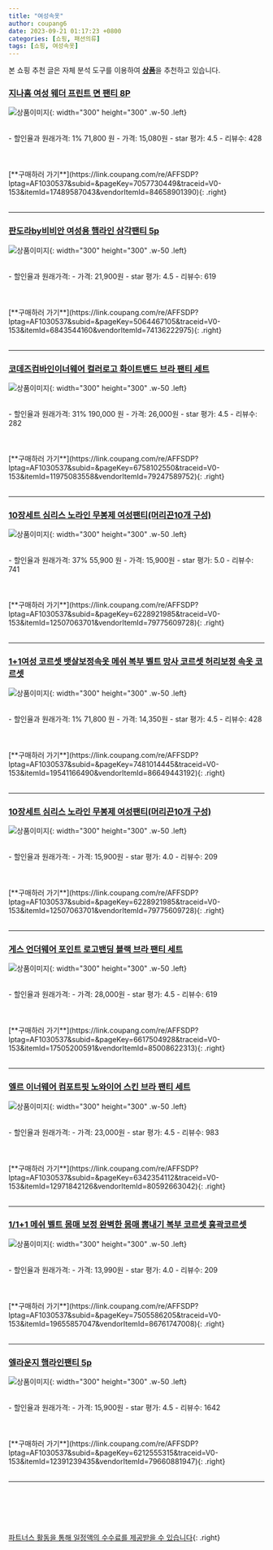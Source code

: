 ```yaml
---
title: "여성속옷"
author: coupang6
date: 2023-09-21 01:17:23 +0800
categories: [쇼핑, 패션의류]
tags: [쇼핑, 여성속옷]
---
```


본 쇼핑 추천 글은 자체 분석 도구를 이용하여 [**상품**](https://link.coupang.com/a/bao1ui)을 추천하고 있습니다.

### [지나홈 여성 웨더 프린트 면 팬티 8P](https://link.coupang.com/re/AFFSDP?lptag=AF1030537&subid=&pageKey=7057730449&traceid=V0-153&itemId=17489587043&vendorItemId=84658901390)

![상품이미지](https://thumbnail8.coupangcdn.com/thumbnails/remote/230x230ex/image/vendor_inventory/8eb2/78dcb4b5cfe63f7bd9f1046f388872d9fe7f2da8b738e18054948230fda4.jpg){: width="300" height="300" .w-50 .left}


<br>
- 할인율과 원래가격: 1%  71,800   원
- 가격: 15,080원
- star 평가: 4.5
- 리뷰수: 428
<br>
<br>
<br>
<br>
[**구매하러 가기**](https://link.coupang.com/re/AFFSDP?lptag=AF1030537&subid=&pageKey=7057730449&traceid=V0-153&itemId=17489587043&vendorItemId=84658901390){: .right}
<br>
<br>

---

### [판도라by비비안 여성용 햄라인 삼각팬티 5p](https://link.coupang.com/re/AFFSDP?lptag=AF1030537&subid=&pageKey=5064467105&traceid=V0-153&itemId=6843544160&vendorItemId=74136222975)

![상품이미지](https://thumbnail10.coupangcdn.com/thumbnails/remote/230x230ex/image/vendor_inventory/cc36/8b7e019af8e4a0accf284ab8d0c0fe40cd0987cfb8c459a0cb959887948a.jpg){: width="300" height="300" .w-50 .left}


<br>
- 할인율과 원래가격: 
- 가격: 21,900원
- star 평가: 4.5
- 리뷰수: 619
<br>
<br>
<br>
<br>
[**구매하러 가기**](https://link.coupang.com/re/AFFSDP?lptag=AF1030537&subid=&pageKey=5064467105&traceid=V0-153&itemId=6843544160&vendorItemId=74136222975){: .right}
<br>
<br>

---

### [코데즈컴바인이너웨어 컬러로고 화이트밴드 브라 팬티 세트](https://link.coupang.com/re/AFFSDP?lptag=AF1030537&subid=&pageKey=6758102550&traceid=V0-153&itemId=11975083558&vendorItemId=79247589752)

![상품이미지](https://thumbnail9.coupangcdn.com/thumbnails/remote/230x230ex/image/vendor_inventory/5ca4/a4dfb72dff102d7189e80b0d1afb2c23095ba9a358053fabb9ea9c2fa21f.jpg){: width="300" height="300" .w-50 .left}


<br>
- 할인율과 원래가격: 31%  190,000   원
- 가격: 26,000원
- star 평가: 4.5
- 리뷰수: 282
<br>
<br>
<br>
<br>
[**구매하러 가기**](https://link.coupang.com/re/AFFSDP?lptag=AF1030537&subid=&pageKey=6758102550&traceid=V0-153&itemId=11975083558&vendorItemId=79247589752){: .right}
<br>
<br>

---

### [10장세트 심리스 노라인 무봉제 여성팬티(머리끈10개 구성)](https://link.coupang.com/re/AFFSDP?lptag=AF1030537&subid=&pageKey=6228921985&traceid=V0-153&itemId=12507063701&vendorItemId=79775609728)

![상품이미지](https://thumbnail7.coupangcdn.com/thumbnails/remote/230x230ex/image/vendor_inventory/44e3/cb6d7e7c7778b8b6b06351b1427e263e60ebce4f5562f8f535663440255b.jpg){: width="300" height="300" .w-50 .left}


<br>
- 할인율과 원래가격: 37%  55,900   원
- 가격: 15,900원
- star 평가: 5.0
- 리뷰수: 741
<br>
<br>
<br>
<br>
[**구매하러 가기**](https://link.coupang.com/re/AFFSDP?lptag=AF1030537&subid=&pageKey=6228921985&traceid=V0-153&itemId=12507063701&vendorItemId=79775609728){: .right}
<br>
<br>

---

### [1+1여성 코르셋 뱃살보정속옷 메쉬 복부 벨트 망사 코르셋 허리보정 속옷 코르셋](https://link.coupang.com/re/AFFSDP?lptag=AF1030537&subid=&pageKey=7481014445&traceid=V0-153&itemId=19541166490&vendorItemId=86649443192)

![상품이미지](https://thumbnail7.coupangcdn.com/thumbnails/remote/230x230ex/image/vendor_inventory/8f86/c63d56c71b36a9da502bf2a612cb7c00c14602fdbbf390b2cb086af11b70.png){: width="300" height="300" .w-50 .left}


<br>
- 할인율과 원래가격: 1%  71,800   원
- 가격: 14,350원
- star 평가: 4.5
- 리뷰수: 428
<br>
<br>
<br>
<br>
[**구매하러 가기**](https://link.coupang.com/re/AFFSDP?lptag=AF1030537&subid=&pageKey=7481014445&traceid=V0-153&itemId=19541166490&vendorItemId=86649443192){: .right}
<br>
<br>

---

### [10장세트 심리스 노라인 무봉제 여성팬티(머리끈10개 구성)](https://link.coupang.com/re/AFFSDP?lptag=AF1030537&subid=&pageKey=6228921985&traceid=V0-153&itemId=12507063701&vendorItemId=79775609728)

![상품이미지](https://thumbnail7.coupangcdn.com/thumbnails/remote/230x230ex/image/vendor_inventory/44e3/cb6d7e7c7778b8b6b06351b1427e263e60ebce4f5562f8f535663440255b.jpg){: width="300" height="300" .w-50 .left}


<br>
- 할인율과 원래가격: 
- 가격: 15,900원
- star 평가: 4.0
- 리뷰수: 209
<br>
<br>
<br>
<br>
[**구매하러 가기**](https://link.coupang.com/re/AFFSDP?lptag=AF1030537&subid=&pageKey=6228921985&traceid=V0-153&itemId=12507063701&vendorItemId=79775609728){: .right}
<br>
<br>

---

### [게스 언더웨어 포인트 로고밴딩 블랙 브라 팬티 세트](https://link.coupang.com/re/AFFSDP?lptag=AF1030537&subid=&pageKey=6617504928&traceid=V0-153&itemId=17505200591&vendorItemId=85008622313)

![상품이미지](https://thumbnail7.coupangcdn.com/thumbnails/remote/230x230ex/image/vendor_inventory/4130/5e27b81960ed4662b2295341730ef3e6ec017f12bd18eb0c5038b8b6d2bd.jpg){: width="300" height="300" .w-50 .left}


<br>
- 할인율과 원래가격: 
- 가격: 28,000원
- star 평가: 4.5
- 리뷰수: 619
<br>
<br>
<br>
<br>
[**구매하러 가기**](https://link.coupang.com/re/AFFSDP?lptag=AF1030537&subid=&pageKey=6617504928&traceid=V0-153&itemId=17505200591&vendorItemId=85008622313){: .right}
<br>
<br>

---

### [엘르 이너웨어 컴포트핏 노와이어 스킨 브라 팬티 세트](https://link.coupang.com/re/AFFSDP?lptag=AF1030537&subid=&pageKey=6342354112&traceid=V0-153&itemId=12971842126&vendorItemId=80592663042)

![상품이미지](https://thumbnail6.coupangcdn.com/thumbnails/remote/230x230ex/image/vendor_inventory/71de/bb6db625de21ea8049db9c1e122b244176ff20f3512a68cb0d98d3821df7.jpg){: width="300" height="300" .w-50 .left}


<br>
- 할인율과 원래가격: 
- 가격: 23,000원
- star 평가: 4.5
- 리뷰수: 983
<br>
<br>
<br>
<br>
[**구매하러 가기**](https://link.coupang.com/re/AFFSDP?lptag=AF1030537&subid=&pageKey=6342354112&traceid=V0-153&itemId=12971842126&vendorItemId=80592663042){: .right}
<br>
<br>

---

### [1/1+1 메쉬 벨트 몸매 보정 완벽한 몸매 뽐내기 복부 코르셋 흉곽코르셋](https://link.coupang.com/re/AFFSDP?lptag=AF1030537&subid=&pageKey=7505586205&traceid=V0-153&itemId=19655857047&vendorItemId=86761747008)

![상품이미지](https://thumbnail8.coupangcdn.com/thumbnails/remote/230x230ex/image/vendor_inventory/f424/5fbcb8a919d542e64aa2cc43ca8fa4bfecf9c91fe454b84a88ff5df14e5b.jpg){: width="300" height="300" .w-50 .left}


<br>
- 할인율과 원래가격: 
- 가격: 13,990원
- star 평가: 4.0
- 리뷰수: 209
<br>
<br>
<br>
<br>
[**구매하러 가기**](https://link.coupang.com/re/AFFSDP?lptag=AF1030537&subid=&pageKey=7505586205&traceid=V0-153&itemId=19655857047&vendorItemId=86761747008){: .right}
<br>
<br>

---

### [엘라운지 햄라인팬티 5p](https://link.coupang.com/re/AFFSDP?lptag=AF1030537&subid=&pageKey=6212555315&traceid=V0-153&itemId=12391239435&vendorItemId=79660881947)

![상품이미지](https://thumbnail8.coupangcdn.com/thumbnails/remote/230x230ex/image/vendor_inventory/30b6/e39303744fad8562a3e996f517f45f9cb2c15f6f9e0875397cbc5a3b56ee.jpg){: width="300" height="300" .w-50 .left}


<br>
- 할인율과 원래가격: 
- 가격: 15,900원
- star 평가: 4.5
- 리뷰수: 1642
<br>
<br>
<br>
<br>
[**구매하러 가기**](https://link.coupang.com/re/AFFSDP?lptag=AF1030537&subid=&pageKey=6212555315&traceid=V0-153&itemId=12391239435&vendorItemId=79660881947){: .right}
<br>
<br>

---
<br><br><br><br><br> [파트너스 활동을 통해 일정액의 수수료를 제공받을 수 있습니다](https://link.coupang.com/a/bao1ui){: .right}